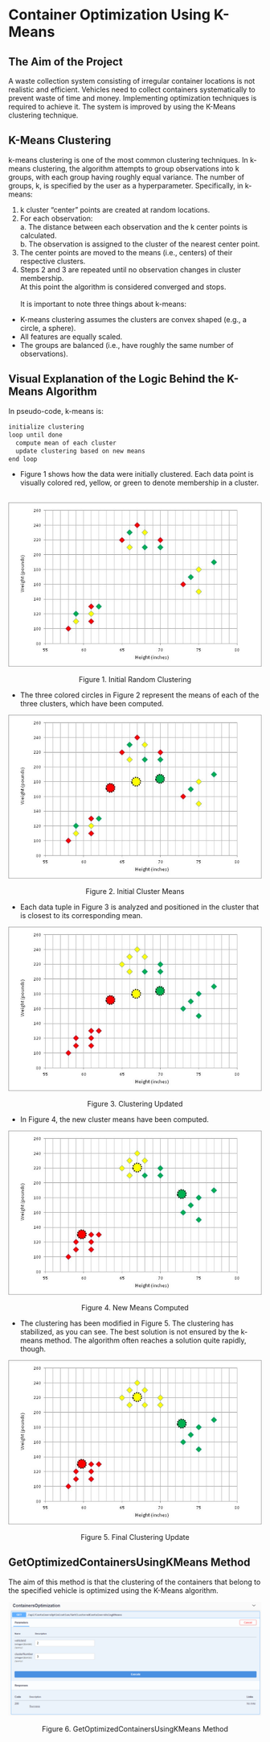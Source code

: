 # Container Optimization Using K-Means
## The Aim of the Project 
A waste collection system consisting of irregular container locations is not realistic and efficient. Vehicles need to collect containers systematically to prevent waste of time and money. Implementing optimization techniques is required to achieve it. The system is improved by using the K-Means clustering technique. 
## K-Means Clustering 
k-means clustering is one of the most common clustering techniques. In k-means clustering, the algorithm attempts to group observations into k groups, with each group having roughly equal variance. The number of groups, k, is specified by the user as a hyperparameter. Specifically, in k-means:
  1. k cluster “center” points are created at random locations. <br>
  2. For each observation: <br>
    a. The distance between each observation and the k center points is calculated. <br>
    b. The observation is assigned to the cluster of the nearest center point. <br>
  3. The center points are moved to the means (i.e., centers) of their respective clusters. <br>
  4. Steps 2 and 3 are repeated until no observation changes in cluster membership. <br>
At this point the algorithm is considered converged and stops. <br> <br>
It is important to note three things about k-means:
- K-means clustering assumes the clusters are convex shaped (e.g., a circle, a sphere). <br>
- All features are equally scaled. <br>
- The groups are balanced (i.e., have roughly the same number of observations). <br>

## Visual Explanation of the Logic Behind the K-Means Algorithm 

In pseudo-code, k-means is: <br> 

```
initialize clustering 
loop until done
  compute mean of each cluster
  update clustering based on new means
end loop
```

- Figure 1 shows how the data were initially clustered. Each data point is visually colored red, yellow, or green to denote membership in a cluster. <br> <br>
<p align="center">
  <img src="https://github.com/195-Patika-Dev-Paycore-Net-Bootcamp/assignment-4-berkdemirciogluu/blob/master/images/initialclustering.jpg"/>
</p>
<p align="center"> Figure 1. Initial Random Clustering </p>

- The three colored circles in Figure 2 represent the means of each of the three clusters, which have been computed.
<p align="center">
  <img src="https://github.com/195-Patika-Dev-Paycore-Net-Bootcamp/assignment-4-berkdemirciogluu/blob/master/images/initialclustermeans.jpg"/>
</p>
<p align="center"> Figure 2. Initial Cluster Means </p>

- Each data tuple in Figure 3 is analyzed and positioned in the cluster that is closest to its corresponding mean.
<p align="center">
  <img src="https://github.com/195-Patika-Dev-Paycore-Net-Bootcamp/assignment-4-berkdemirciogluu/blob/master/images/clusteringupdated.jpg"/>
</p>
<p align="center"> Figure 3. Clustering Updated </p>

- In Figure 4, the new cluster means have been computed.
<p align="center">
  <img src="https://github.com/195-Patika-Dev-Paycore-Net-Bootcamp/assignment-4-berkdemirciogluu/blob/master/images/newmeanscalculated.jpg"/>
</p>
<p align="center"> Figure 4. New Means Computed </p>

- The clustering has been modified in Figure 5. The clustering has stabilized, as you can see. The best solution is not ensured by the k-means method. The algorithm often reaches a solution quite rapidly, though.
<p align="center">
  <img src="https://github.com/195-Patika-Dev-Paycore-Net-Bootcamp/assignment-4-berkdemirciogluu/blob/master/images/finalclusteringupdated.jpg"/>
</p>
<p align="center"> Figure 5. Final Clustering Update </p>

## GetOptimizedContainersUsingKMeans Method
The aim of this method is that the clustering of the containers that belong to the specified vehicle is optimized using the K-Means algorithm.
<p align="center">
  <img src="https://github.com/195-Patika-Dev-Paycore-Net-Bootcamp/assignment-4-berkdemirciogluu/blob/master/images/swaggerentrance.png"/>
</p>
<p align="center"> Figure 6. GetOptimizedContainersUsingKMeans Method </p>






